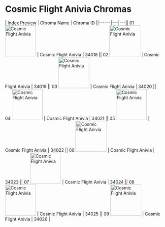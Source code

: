 # Cosmic Flight Anivia Chromas

| Index  Preview | Chroma Name | Chroma ID ||------|---|---|| 01  <img src='https://raw.communitydragon.org/latest/plugins/rcp-be-lol-game-data/global/default/v1/champion-chroma-images/34/34018.png' alt='Cosmic Flight Anivia' width='100'> | Cosmic Flight Anivia | 34018 || 02  <img src='https://raw.communitydragon.org/latest/plugins/rcp-be-lol-game-data/global/default/v1/champion-chroma-images/34/34019.png' alt='Cosmic Flight Anivia' width='100'> | Cosmic Flight Anivia | 34019 || 03  <img src='https://raw.communitydragon.org/latest/plugins/rcp-be-lol-game-data/global/default/v1/champion-chroma-images/34/34020.png' alt='Cosmic Flight Anivia' width='100'> | Cosmic Flight Anivia | 34020 || 04  <img src='https://raw.communitydragon.org/latest/plugins/rcp-be-lol-game-data/global/default/v1/champion-chroma-images/34/34021.png' alt='Cosmic Flight Anivia' width='100'> | Cosmic Flight Anivia | 34021 || 05  <img src='https://raw.communitydragon.org/latest/plugins/rcp-be-lol-game-data/global/default/v1/champion-chroma-images/34/34022.png' alt='Cosmic Flight Anivia' width='100'> | Cosmic Flight Anivia | 34022 || 06  <img src='https://raw.communitydragon.org/latest/plugins/rcp-be-lol-game-data/global/default/v1/champion-chroma-images/34/34023.png' alt='Cosmic Flight Anivia' width='100'> | Cosmic Flight Anivia | 34023 || 07  <img src='https://raw.communitydragon.org/latest/plugins/rcp-be-lol-game-data/global/default/v1/champion-chroma-images/34/34024.png' alt='Cosmic Flight Anivia' width='100'> | Cosmic Flight Anivia | 34024 || 08  <img src='https://raw.communitydragon.org/latest/plugins/rcp-be-lol-game-data/global/default/v1/champion-chroma-images/34/34025.png' alt='Cosmic Flight Anivia' width='100'> | Cosmic Flight Anivia | 34025 || 09  <img src='https://raw.communitydragon.org/latest/plugins/rcp-be-lol-game-data/global/default/v1/champion-chroma-images/34/34026.png' alt='Cosmic Flight Anivia' width='100'> | Cosmic Flight Anivia | 34026 |